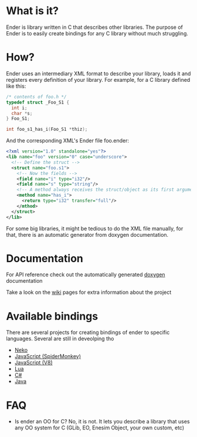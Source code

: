 What is it?
===========
Ender is library written in C that describes other libraries. The purpose of Ender is to easily create bindings for any C library without
much struggling.

How?
====
Ender uses an intermediary XML format to describe your library, loads it and registers every definition of your library.
For example, for a C library defined like this:

```c
/* contents of foo.h */
typedef struct _Foo_S1 {
  int i;
  char *s;
} Foo_S1;

int foo_s1_has_i(Foo_S1 *thiz);
```

And the corresponding XML's Ender file foo.ender:

```xml
<?xml version="1.0" standalone="yes"?>
<lib name="foo" version="0" case="underscore">
  <!-- Define the struct -->
  <struct name="foo.s1">
    <!-- Now the fields -->
    <field name="i" type="i32"/>
    <field name="s" type="string"/>
    <!-- A method always receives the struct/object as its first argument -->
    <method name="has_i">
      <return type="i32" transfer="full"/>
    </mthod>
  </struct>
</lib>
```

For some big libraries, it might be tedious to do the XML file manually, for that, there is an automatic generator from doxygen
documentation.

Documentation
=============
For API reference check out the automatically generated [doxygen](https://turran.github.io/ender/docs/index.html) documentation

Take a look on the [wiki](https://github.com/turran/ender/wiki) pages for extra information about the project

Available bindings
==================
There are several projects for creating bindings of ender to specific languages. Several are still in deveolping tho

+ [Neko](http://github.com/turran/ender-neko)
+ [JavaScript (SpiderMonkey)](http://github.com/turran/ender-js-sm)
+ [JavaScript (V8)](http://github.com/turran/ender-js-v8)
+ [Lua](http://github.com/turran/ender-lua)
+ [C#](http://github.com/turran/ender-sharp)
+ [Java](http://github.com/turran/ender-java)

FAQ
===
+ Is ender an OO for C? No, it is not. It lets you describe a library that uses any OO system for C (GLib, EO, Enesim Object, your own custom, etc)
